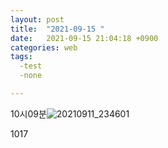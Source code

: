 ```yaml
---
layout: post
title:  "2021-09-15 "
date:   2021-09-15 21:04:18 +0900
categories: web
tags:
  -test
  -none

---
```


 

10시09분![20210911_234601](https://raw.githubusercontent.com/ShinDongHun1/image_repo/main/img/20210911_234601.png)

1017

